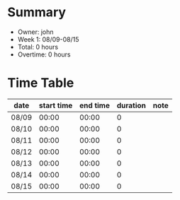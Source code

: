 # Summary
* Owner: john
* Week 1: 08/09-08/15
* Total: 0 hours
* Overtime: 0 hours

# Time Table
| date  | start time  | end time | duration  |  note |
|---|---|---|---|---|
| 08/09 | 00:00 | 00:00 | 0 |  |
| 08/10 | 00:00 | 00:00 | 0 | 
| 08/11 | 00:00 | 00:00 | 0 |
| 08/12 | 00:00 | 00:00 | 0 | 
| 08/13 | 00:00 | 00:00 | 0 | 
| 08/14 | 00:00 | 00:00 | 0 | 
| 08/15 | 00:00 | 00:00 | 0 |
